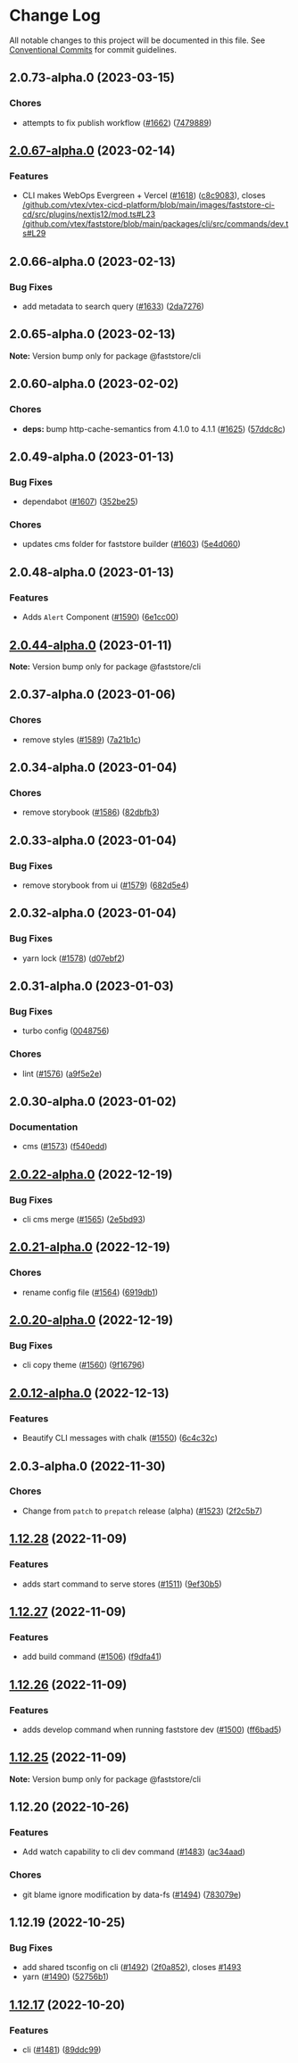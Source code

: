 # Change Log

All notable changes to this project will be documented in this file.
See [Conventional Commits](https://conventionalcommits.org) for commit guidelines.

## 2.0.73-alpha.0 (2023-03-15)

### Chores

- attempts to fix publish workflow ([#1662](https://github.com/vtex/faststore/issues/1662)) ([7479889](https://github.com/vtex/faststore/commit/7479889f87533f8a040e4d11cd1fc5dd5c661202))

## [2.0.67-alpha.0](https://github.com/vtex/faststore/compare/v2.0.66-alpha.0...v2.0.67-alpha.0) (2023-02-14)

### Features

- CLI makes WebOps Evergreen + Vercel ([#1618](https://github.com/vtex/faststore/issues/1618)) ([c8c9083](https://github.com/vtex/faststore/commit/c8c908321f56e7ca570cd15e3ed7a145197a6d38)), closes [/github.com/vtex/vtex-cicd-platform/blob/main/images/faststore-ci-cd/src/plugins/nextjs12/mod.ts#L23](https://github.com/vtex//github.com/vtex/vtex-cicd-platform/blob/main/images/faststore-ci-cd/src/plugins/nextjs12/mod.ts/issues/L23) [/github.com/vtex/faststore/blob/main/packages/cli/src/commands/dev.ts#L29](https://github.com/vtex//github.com/vtex/faststore/blob/main/packages/cli/src/commands/dev.ts/issues/L29)

## 2.0.66-alpha.0 (2023-02-13)

### Bug Fixes

- add metadata to search query ([#1633](https://github.com/vtex/faststore/issues/1633)) ([2da7276](https://github.com/vtex/faststore/commit/2da72763301fd6c677b6d7cf9152780c739ba1c1))

## 2.0.65-alpha.0 (2023-02-13)

**Note:** Version bump only for package @faststore/cli

## 2.0.60-alpha.0 (2023-02-02)

### Chores

- **deps:** bump http-cache-semantics from 4.1.0 to 4.1.1 ([#1625](https://github.com/vtex/faststore/issues/1625)) ([57ddc8c](https://github.com/vtex/faststore/commit/57ddc8c6eaf529c87a59e2310f3d6d637f4969b6))

## 2.0.49-alpha.0 (2023-01-13)

### Bug Fixes

- dependabot ([#1607](https://github.com/vtex/faststore/issues/1607)) ([352be25](https://github.com/vtex/faststore/commit/352be2574543bae6b980b6a76036d5e9f53714e2))

### Chores

- updates cms folder for faststore builder ([#1603](https://github.com/vtex/faststore/issues/1603)) ([5e4d060](https://github.com/vtex/faststore/commit/5e4d060d507ebbbe4842a0596405e036e94799d6))

## 2.0.48-alpha.0 (2023-01-13)

### Features

- Adds `Alert` Component ([#1590](https://github.com/vtex/faststore/issues/1590)) ([6e1cc00](https://github.com/vtex/faststore/commit/6e1cc004a5f3ae8674798fe6a36fd2a5d1451d7c))

## [2.0.44-alpha.0](https://github.com/vtex/faststore/compare/v2.0.43-alpha.0...v2.0.44-alpha.0) (2023-01-11)

**Note:** Version bump only for package @faststore/cli

## 2.0.37-alpha.0 (2023-01-06)

### Chores

- remove styles ([#1589](https://github.com/vtex/faststore/issues/1589)) ([7a21b1c](https://github.com/vtex/faststore/commit/7a21b1cfbbd7cee190299365087984c33cc8d4e2))

## 2.0.34-alpha.0 (2023-01-04)

### Chores

- remove storybook ([#1586](https://github.com/vtex/faststore/issues/1586)) ([82dbfb3](https://github.com/vtex/faststore/commit/82dbfb3102850bfa1115547773f84a293a055c6b))

## 2.0.33-alpha.0 (2023-01-04)

### Bug Fixes

- remove storybook from ui ([#1579](https://github.com/vtex/faststore/issues/1579)) ([682d5e4](https://github.com/vtex/faststore/commit/682d5e4290beb738685fcdc009772d04c0901278))

## 2.0.32-alpha.0 (2023-01-04)

### Bug Fixes

- yarn lock ([#1578](https://github.com/vtex/faststore/issues/1578)) ([d07ebf2](https://github.com/vtex/faststore/commit/d07ebf26fef4518a3a1a1ffede34371d8866a07b))

## 2.0.31-alpha.0 (2023-01-03)

### Bug Fixes

- turbo config ([0048756](https://github.com/vtex/faststore/commit/00487564d0aa2a4bee382574a40fa20431a8f0eb))

### Chores

- lint ([#1576](https://github.com/vtex/faststore/issues/1576)) ([a9f5e2e](https://github.com/vtex/faststore/commit/a9f5e2e921a29af898e631380736ee1211aecc0d))

## 2.0.30-alpha.0 (2023-01-02)

### Documentation

- cms ([#1573](https://github.com/vtex/faststore/issues/1573)) ([f540edd](https://github.com/vtex/faststore/commit/f540edd5e8c7ea10e8cd26b1c6f65b10ecce67c4))

## [2.0.22-alpha.0](https://github.com/vtex/faststore/compare/v2.0.21-alpha.0...v2.0.22-alpha.0) (2022-12-19)

### Bug Fixes

- cli cms merge ([#1565](https://github.com/vtex/faststore/issues/1565)) ([2e5bd93](https://github.com/vtex/faststore/commit/2e5bd93c0ee5f1b6ab3afa39a2eae79c5ebea210))

## [2.0.21-alpha.0](https://github.com/vtex/faststore/compare/v2.0.20-alpha.0...v2.0.21-alpha.0) (2022-12-19)

### Chores

- rename config file ([#1564](https://github.com/vtex/faststore/issues/1564)) ([6919db1](https://github.com/vtex/faststore/commit/6919db12949276dd5ebacaf7e07bbf93562a64c0))

## [2.0.20-alpha.0](https://github.com/vtex/faststore/compare/v2.0.19-alpha.0...v2.0.20-alpha.0) (2022-12-19)

### Bug Fixes

- cli copy theme ([#1560](https://github.com/vtex/faststore/issues/1560)) ([9f16796](https://github.com/vtex/faststore/commit/9f167967a9a48adb7912a74a131fda22dd9715e8))

## [2.0.12-alpha.0](https://github.com/vtex/faststore/compare/v2.0.11-alpha.0...v2.0.12-alpha.0) (2022-12-13)

### Features

- Beautify CLI messages with chalk ([#1550](https://github.com/vtex/faststore/issues/1550)) ([6c4c32c](https://github.com/vtex/faststore/commit/6c4c32c3ac0a97b55364b7251f2d90dc70f08952))

## 2.0.3-alpha.0 (2022-11-30)

### Chores

- Change from `patch` to `prepatch` release (alpha) ([#1523](https://github.com/vtex/faststore/issues/1523)) ([2f2c5b7](https://github.com/vtex/faststore/commit/2f2c5b77d2d71f887dad64a9488fabc4e6a29e07))

## [1.12.28](https://github.com/vtex/faststore/compare/v1.12.27...v1.12.28) (2022-11-09)

### Features

- adds start command to serve stores ([#1511](https://github.com/vtex/faststore/issues/1511)) ([9ef30b5](https://github.com/vtex/faststore/commit/9ef30b5e83c3518240d65235c4f84394ab0fc4cd))

## [1.12.27](https://github.com/vtex/faststore/compare/v1.12.26...v1.12.27) (2022-11-09)

### Features

- add build command ([#1506](https://github.com/vtex/faststore/issues/1506)) ([f9dfa41](https://github.com/vtex/faststore/commit/f9dfa41998935e839b172cba5ec2eee760b06fb0))

## [1.12.26](https://github.com/vtex/faststore/compare/v1.12.25...v1.12.26) (2022-11-09)

### Features

- adds develop command when running faststore dev ([#1500](https://github.com/vtex/faststore/issues/1500)) ([ff6bad5](https://github.com/vtex/faststore/commit/ff6bad5abfd674eec62aee5ad1f467dbcbaa51b0))

## [1.12.25](https://github.com/vtex/faststore/compare/v1.12.24...v1.12.25) (2022-11-09)

**Note:** Version bump only for package @faststore/cli

## 1.12.20 (2022-10-26)

### Features

- Add watch capability to cli dev command ([#1483](https://github.com/vtex/faststore/issues/1483)) ([ac34aad](https://github.com/vtex/faststore/commit/ac34aad74411118b73a53329978810083856fcaa))

### Chores

- git blame ignore modification by data-fs ([#1494](https://github.com/vtex/faststore/issues/1494)) ([783079e](https://github.com/vtex/faststore/commit/783079e7095b39270bbb60e79063b774056dc5d4))

## 1.12.19 (2022-10-25)

### Bug Fixes

- add shared tsconfig on cli ([#1492](https://github.com/vtex/faststore/issues/1492)) ([2f0a852](https://github.com/vtex/faststore/commit/2f0a8521bf4da351eee474912ed04f3dde090306)), closes [#1493](https://github.com/vtex/faststore/issues/1493)
- yarn ([#1490](https://github.com/vtex/faststore/issues/1490)) ([52756b1](https://github.com/vtex/faststore/commit/52756b1ec66d9b70ae4899ed373a180749f8e5cd))

## [1.12.17](https://github.com/vtex/faststore/compare/v1.12.16...v1.12.17) (2022-10-20)

### Features

- cli ([#1481](https://github.com/vtex/faststore/issues/1481)) ([89ddc99](https://github.com/vtex/faststore/commit/89ddc990937e0ba381f364b1f0d30078916dfe76))
